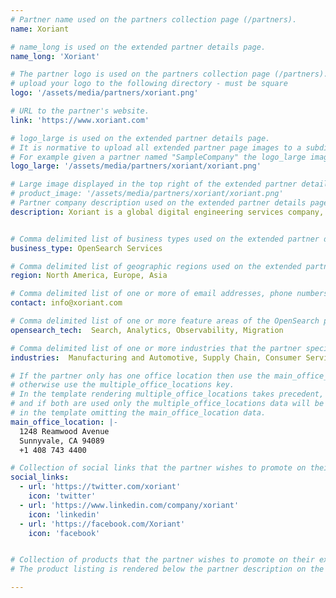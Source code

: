 ```yaml
---
# Partner name used on the partners collection page (/partners).
name: Xoriant

# name_long is used on the extended partner details page.
name_long: 'Xoriant'

# The partner logo is used on the partners collection page (/partners).
# upload your logo to the following directory - must be square
logo: '/assets/media/partners/xoriant.png'

# URL to the partner's website.
link: 'https://www.xoriant.com'

# logo_large is used on the extended partner details page.
# It is normative to upload all extended partner page images to a subdirectory of /assets/media/partners/ with the name of the partner as the directory name.
# For example given a partner named "SampleCompany" the logo_large image would be uploaded to /assets/media/partners/samplecompany/logo_large.png
logo_large: '/assets/media/partners/xoriant/xoriant.png'

# Large image displayed in the top right of the extended partner details page.
# product_image: '/assets/media/partners/xoriant/xoriant.png'
# Partner company description used on the extended partner details page.
description: Xoriant is a global digital engineering services company, enabling innovation & accelerating time to market for clients by building digital products and platforms. We are driven by our product engineering DNA, culture of innovation, and technology capabilities in Cloud, Security, Data & AI.


# Comma delimited list of business types used on the extended partner details page in the side panel.
business_type: OpenSearch Services

# Comma delimited list of geographic regions used on the extended partner details page in the side panel.
region: North America, Europe, Asia

# Comma delimited list of one or more of email addresses, phone numbers, and web URLs that can be used to contat the partner.
contact: info@xoriant.com

# Comma delimited list of one or more feature areas of the OpenSearch platform that the partner specializes in.
opensearch_tech:  Search, Analytics, Observability, Migration

# Comma delimited list of one or more industries that the partner specializes in serving.
industries:  Manufacturing and Automotive, Supply Chain, Consumer Services, Education, Energy and Utilities, Financial Services, Healthcare, Media and Entertainment, Public sector, Retail and e-commerce, Software and Technology

# If the partner only has one office location then use the main_office_location key
# otherwise use the multiple_office_locations key.
# In the template rendering multiple_office_locations takes precedent,
# and if both are used only the multiple_office_locations data will be rendered
# in the template omitting the main_office_location data.
main_office_location: |-
  1248 Reamwood Avenue
  Sunnyvale, CA 94089
  +1 408 743 4400

# Collection of social links that the partner wishes to promote on their extended partner details page. Supported types are 'twitter', 'linkedin', 'facebook', and 'github'.
social_links:
  - url: 'https://twitter.com/xoriant'
    icon: 'twitter'
  - url: 'https://www.linkedin.com/company/xoriant'
    icon: 'linkedin'
  - url: 'https://facebook.com/Xoriant'
    icon: 'facebook'


# Collection of products that the partner wishes to promote on their extended partner details page. Each product should have a url, name, and description.
# The product listing is rendered below the partner description on the extended partner details page and above the resources.

---
```

